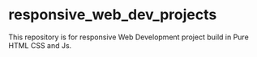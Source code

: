 # responsive_web_dev_projects

This repository is for responsive Web Development project build in Pure HTML CSS and Js.
